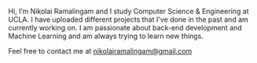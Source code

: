 Hi, I’m Nikolai Ramalingam and I study Computer Science & Engineering at UCLA. I have uploaded different projects that I've done in the past and am currently working on. I am passionate about back-end development and Machine Learning and am always trying to learn new things.

Feel free to contact me at nikolairamalingam@gmail.com 



